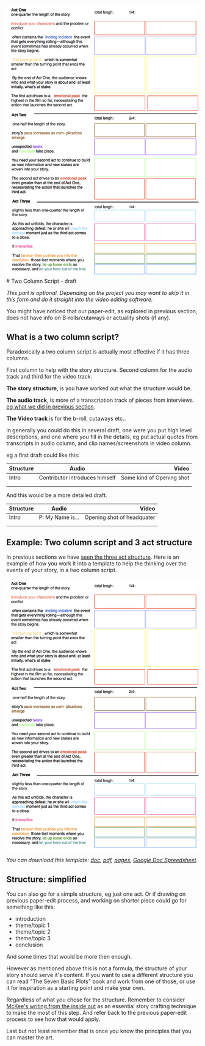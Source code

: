![](/assets/Story_crafting_print_out_v2.png)# Two Column Script - draft

_This part is optional. Depending on the project you may want to skip it in this form and do it straight into the video editing software._ 

You might have noticed that our paper-edit, as explored in previous section, does not have info on B-rolls/cutaways or actuality shots (if any). 

## What is a two column script?

Paradoxically a two column script is actually most effective if it has three columns. 

First column to help with the story structure. Second column for the audio track and third for the video track.

**The story structure**, is you have worked out what the structure would be. 

**The audio track**, is more of a transcription track of pieces from interviews. [eg what we did in previous section](/story-concepts/paper-editing-and-story-concepts.md).

**The Video track** is for the b-roll, cutaways etc..

in generally you could do this in several draft, one were you put high level descriptions, and one where you fill in the details, eg put actual quotes from transcripts in audio column, and clip names/screenshots in video column. 


eg a first draft could like this:

| Structure | Audio | Video |
| ------------- |:-------------:| -----:|
| Intro | Contributor introduces himself | Some kind of Opening shot  | 
|       |                                |                            |
| | | |

And this would be a more detailed draft. 


 | Structure        | Audio           | Video  |
| ------------- |:-------------:| -----:|
| Intro         | P: My Name is... | Opening shot of headquater | 
|   | | |
|   | | |

## Example: Two column script and 3 act structure 
In previous sections we have [seen the three act structure](/story-concepts/three-act-structure.md). Here is an example of how you work it into a template to help the thinking over the events of your story, in a two column script.

![Story](/assets/Story_crafting_print_out_v2.png)




<i>You can download this template: <a href="https://docs.google.com/open?id=0BwdlhrSSXSiEUEdOQTJwcEVld1k" target="_blank">doc</a>, <a href="https://docs.google.com/open?id=0BwdlhrSSXSiELUF1bFhTSGZGSEU" target="_blank">pdf</a>, <a href="https://docs.google.com/open?id=0BwdlhrSSXSiEekgyYUROd3Jvc2s" target="_blank">pages</a>, <a href="https://docs.google.com/spreadsheet/ccc?key=0AgdlhrSSXSiEdENydkQ1WXBTYXJoSlRtdUs1RkNtT0E">Google Doc Spreedsheet</a></i>.

## Structure: simplified

You can also go for a simple structure, eg just one act. Or if drawing on previous paper-edit process, and working on shorter piece could go for something like this:

- introduction 
- theme/topic 1
- theme/topic 2
- theme/topic 3
- conclusion 

And some times that would be more then enough.

However as mentioned above this is not a formula, the structure of your story should serve it's content. If you want to use a different structure you can read "The Seven Basic Plots" book and work from one of those, or use it for inspiration as a starting point and make your own. 

Regardless of what you chose for the structure. Remember to consider [McKee's writing from the inside out](/paper-editing/why-paper-editing.md) as an essential story crafting technique to make the most of this step. And refer back to the previous paper-edit process to see how that would apply.


Last but not least remember that is once you know the principles that you can master the art.
